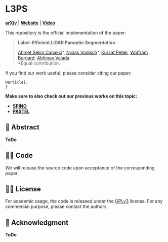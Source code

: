 # L3PS
[**arXiv**](https://arxiv.org/abs/) | [**Website**](https://l3ps.cs.uni-freiburg.de/) | [**Video**](https://youtu.be/)

This repository is the official implementation of the paper:

> **Label-Efficient LiDAR Panoptic Segmentation**
>
> [Ahmet Selim Canakci]()&ast;, [Niclas Vödisch](https://vniclas.github.io/)&ast;, [Kürsat Petek](http://www2.informatik.uni-freiburg.de/~petek/), [Wolfram Burgard](https://www.utn.de/person/wolfram-burgard/), [Abhinav Valada](https://rl.uni-freiburg.de/people/valada). <br>
> &ast;Equal contribution. <br> 
> 
> 



If you find our work useful, please consider citing our paper:
```
@article{,
}
```

**Make sure to also check out our previous works on this topic:**
- [**SPINO**](https://github.com/robot-learning-freiburg/SPINO)
- [**PASTEL**](https://github.com/robot-learning-freiburg/PASTEL)


## 📔 Abstract

**ToDo**


## 👩‍💻 Code

We will release the source code upon acceptance of the corresponding paper.


## 👩‍⚖️  License

For academic usage, the code is released under the [GPLv3](https://www.gnu.org/licenses/gpl-3.0.en.html) license.
For any commercial purpose, please contact the authors.


## 🙏 Acknowledgment

**ToDo**
